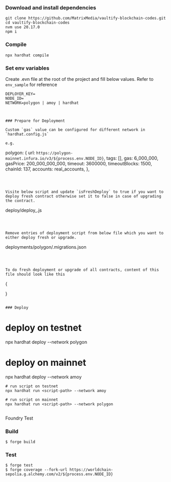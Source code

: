 ### Download and install dependencies

```
git clone https://github.com/MatrixMedia/vaultify-blockchain-codes.git
cd vaultify-blockchain-codes
nvm use 20.17.0
npm i
```

### Compile

```
npx hardhat compile
```

### Set env variables
Create .evn file at the root of the project and fill below values. Refer to `env_sample` for reference
```
DEPLOYER_KEY=
NODE_ID=
NETWORK=polygon | amoy | hardhat  



### Prepare for Deployment

Custom `gas` value can be configured for different network in `hardhat.config.js`

e.g.
```
polygon: {
      url: `https://polygon-mainnet.infura.io/v3/${process.env.NODE_ID}`,
      tags: [],
      gas: 6_000_000,
      gasPrice: 200_000_000_000,
      timeout: 3600000,
      timeoutBlocks: 1500,
      chainId: 137,
      accounts: real_accounts,
    },
```



Visite below script and update `isFreshDeploy` to true if you want to deploy fresh contract otherwise set it to false in case of upgrading the contract.

```
deploy/deploy_.js

```



Remove entries of deployment script from below file which you want to either deploy fresh or upgrade.

```
deployments/polygon/.migrations.json
```



To do fresh deployment or upgrade of all contracts, content of this file should look like this

```
{

}
```

### Deploy

```
# deploy on testnet
npx hardhat deploy --network polygon

# deploy on mainnet
npx hardhat deploy --network amoy

```
# run script on testnet
npx hardhat run <script-path> --network amoy

# run script on mainnet
npx hardhat run <script-path> --network polygon


```
Foundry Test

### Build

```shell
$ forge build
```

### Test

```shell
$ forge test
$ forge coverage --fork-url https://worldchain-sepolia.g.alchemy.com/v2/${process.env.NODE_ID}

```

